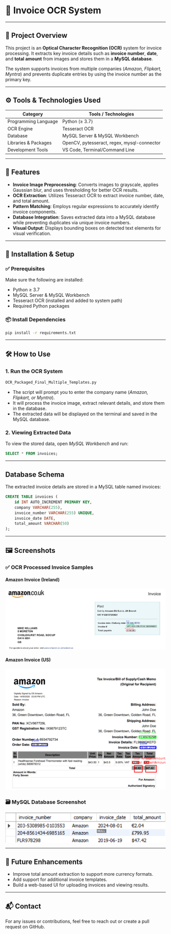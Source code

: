 # 🧾 Invoice OCR System  

---

## 📌 Project Overview

This project is an **Optical Character Recognition (OCR)** system for invoice processing. It extracts key invoice details such as **invoice number**, **date**, and **total amount** from images and stores them in a **MySQL database**.

The system supports invoices from multiple companies (*Amazon, Flipkart, Myntra*) and prevents duplicate entries by using the invoice number as the primary key.

---

## ⚙️ Tools & Technologies Used

| Category              | Tools / Technologies                            |
|----------------------|--------------------------------------------------|
| Programming Language | Python (≥ 3.7)                                   |
| OCR Engine           | Tesseract OCR                                    |
| Database             | MySQL Server & MySQL Workbench                   |
| Libraries & Packages | OpenCV, pytesseract, regex, mysql-connector      |
| Development Tools    | VS Code, Terminal/Command Line                   |

---

## 🚀 Features

- **Invoice Image Preprocessing**: Converts images to grayscale, applies Gaussian blur, and uses thresholding for better OCR results.  
- **OCR Extraction**: Utilizes Tesseract OCR to extract invoice number, date, and total amount.  
- **Pattern Matching**: Employs regular expressions to accurately identify invoice components.  
- **Database Integration**: Saves extracted data into a MySQL database while preventing duplicates via unique invoice numbers.  
- **Visual Output**: Displays bounding boxes on detected text elements for visual verification.

---

## 🧰 Installation & Setup

### ✅ Prerequisites

Make sure the following are installed:

- Python ≥ 3.7  
- MySQL Server & MySQL Workbench  
- Tesseract OCR (installed and added to system path)  
- Required Python packages  

### 📦 Install Dependencies

```bash
pip install -r requirements.txt
```
---

## 🛠️ How to Use
### 1. Run the OCR System
```sh
OCR_Packaged_Final_Multiple_Templates.py
```
- The script will prompt you to enter the company name (*Amazon, Flipkart, or Myntra*).
- It will process the invoice image, extract relevant details, and store them in the database.
- The extracted data will be displayed on the terminal and saved in the MySQL database.

### 2. Viewing Extracted Data
To view the stored data, open *MySQL Workbench* and run:
```sql
SELECT * FROM invoices;
```
---

## Database Schema
The extracted invoice details are stored in a MySQL table named invoices:
```sql
CREATE TABLE invoices (
    id INT AUTO_INCREMENT PRIMARY KEY,
    company VARCHAR(255),
    invoice_number VARCHAR(255) UNIQUE,
    invoice_date DATE,
    total_amount VARCHAR(50)
);
```
---

## 🖼️ Screenshots

### ✅ OCR Processed Invoice Samples

#### Amazon Invoice (Ireland)
![Amazon IE Invoice](amazon_ie_boxes.png)

#### Amazon Invoice (US)
![Amazon US Invoice](amazon_us_boxes.png)

### 🗃️ MySQL Database Screenshot
![Invoices Database](invoices_db.png)

---

## 🚧 Future Enhancements

- Improve total amount extraction to support more currency formats.  
- Add support for additional invoice templates.  
- Build a web-based UI for uploading invoices and viewing results.

---

## 📬 Contact

For any issues or contributions, feel free to reach out or create a pull request on GitHub.
